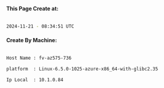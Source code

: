 
   
#### This Page Create at:

```bash

2024-11-21 - 08:34:51 UTC

```

#### Create By Machine:

```bash

Host Name : fv-az575-736

platform  : Linux-6.5.0-1025-azure-x86_64-with-glibc2.35

Ip Local  : 10.1.0.84

```

